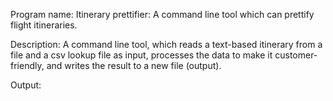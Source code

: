 
Program name: 
Itinerary prettifier: A command line tool which can prettify flight itineraries. 

Description: 
A command line tool, which reads a text-based itinerary from a file and a csv lookup file as input, processes the data to make it customer-friendly, and writes the result to a new file (output).

Output:
